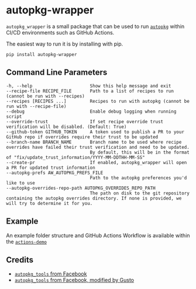 # autopkg-wrapper

`autopkg_wrapper` is a small package that can be used to run [`autopkg`](https://github.com/autopkg/autopkg) within CI/CD environments such as GitHub Actions.

The easiest way to run it is by installing with pip.

```shell
pip install autopkg-wrapper
```

## Command Line Parameters

```shell
-h, --help                      Show this help message and exit
--recipe-file RECIPE_FILE       Path to a list of recipes to run (cannot be run with --recipes)
--recipes [RECIPES ...]         Recipes to run with autopkg (cannot be run with --recipe-file)
--debug                         Enable debug logging when running script
--override-trust                If set recipe override trust verification will be disabled. (Default: True)
--github-token GITHUB_TOKEN     A token used to publish a PR to your GitHub repo if overrides require their trust to be updated
--branch-name BRANCH_NAME       Branch name to be used where recipe overrides have failed their trust verification and need to be updated.
                                By default, this will be in the format of "fix/update_trust_information/YYYY-MM-DDTHH-MM-SS"
--create-pr                     If enabled, autopkg_wrapper will open a PR for updated trust information
--autopkg-prefs AW_AUTOPKG_PREFS_FILE
                                Path to the autopkg preferences you'd like to use
--autopkg-overrides-repo-path AUTOPKG_OVERRIDES_REPO_PATH
                                The path on disk to the git repository containing the autopkg overrides directory. If none is provided, we will try to determine it for you.
```

## Example

An example folder structure and GitHub Actions Workflow is available within the [`actions-demo`](actions-demo)

## Credits

- [`autopkg_tools` from Facebook](https://github.com/facebook/IT-CPE/tree/main/legacy/autopkg_tools)
- [`autopkg_tools` from Facebook, modified by Gusto](https://github.com/Gusto/it-cpe-opensource/tree/main/autopkg)

